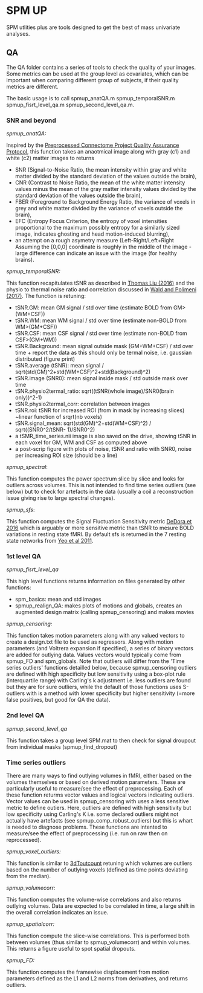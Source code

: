# SPM UP

SPM utlities plus are tools designed to get the best of mass univariate analyses.

## QA

The QA folder contains a series of tools to check the quality of your images. Some metrics can be used at the group level as covariates, which can be important when comparing different group of subjects, if their quality metrics are different.

The basic usage is to call spmup_anatQA.m spmup_temporalSNR.m spmup_fisrt_level_qa.m spmup_second_level_qa.m.

### SNR and beyond

_spmup_anatQA:_

Inspired by the [Preprocessed Connectome Project Quality Assurance Protocol](http://preprocessed-connectomes-project.org/quality-assessment-protocol/), this function takes an anaotmical image along with gray (c1) and white (c2) matter images to returns
- SNR (Signal-to-Noise Ratio, the mean intensity within gray and white matter divided by the standard deviation of the values outside the brain),
- CNR (Contrast to Noise Ratio, the mean of the white matter intensity values minus the mean of the gray matter intensity values divided by the standard deviation of the values outside the brain),
- FBER (Foreground to Background Energy Ratio, the variance of voxels in grey and white matter divided by the variance of voxels outside the brain),
- EFC (Entropy Focus Criterion, the entropy of voxel intensities proportional to the maximum possibly entropy for a similarly sized image, indicates ghosting and head motion-induced blurring),
- an attempt on a rough asymetry measure (Left-Right/Left+Right Assuming the [0,0,0] coordinate is roughly in the middle of the image - large difference can indicate an issue with the image (for healthy brains).

_spmup_temporalSNR:_

This function recapitulates tSNR as described in [Thomas Liu (2016)](https://www.sciencedirect.com/science/article/abs/pii/S1053811916304694) and the physio to thermal noise ratio and correlation discussed in [Wald and Polimeni (2017)](https://www.ncbi.nlm.nih.gov/pmc/articles/PMC5483395/). The function is retuning:
- tSNR.GM: mean GM signal / std over time (estimate BOLD from GM>(WM+CSF))
- tSNR.WM:  mean WM signal / std over time (estimate non-BOLD from WM>(GM+CSF))
- tSNR.CSF: mean CSF signal / std over time (estimate non-BOLD from CSF>(GM+WM))
- tSNR.Background:  mean signal outside mask (GM+WM+CSF) / std over time + report the data as this should only be termal noise, i.e. gaussian distributed (figure print)
- tSNR.average (tSNR): mean signal / sqrt(std(GM)^2+std(WM+CSF)^2+std(Background)^2)
- tSNR.image (SNR0):  mean signal inside mask / std outside mask over time
- tSNR.physio2termal_ratio: sqrt((tSNR(whole image)/SNR0(brain only))^2-1)
- tSNR.physio2termal_corr: correlation between images
- tSNR.roi: tSNR for increased ROI (from in mask by increasing slices) ~linear function of srqrt(nb voxels)
- tSNR.signal_mean: sqrt(std(GM)^2+std(WM+CSF)^2) / sqrt((SNR0^2/tSNR- 1)/SNR0^2)
- a tSMR_time_series.nii image is also saved on the drive, showing tSNR in each voxel for GM, WM and CSF as computed above
- a post-scrip figure with plots of noise, tSNR and ratio with SNR0, noise per increasing ROI size (should be a line)

_spmup_spectral_:

This function computes the power spectrum slice by slice and looks for outliers across volumes. This is not intended to find time series outliers (see below) but to check for artefacts in the data (usually a coil a reconstruction issue giving rise to large spectral changes).

_spmup_sfs_:

This function computes the Signal Fluctuation Sensitivity metric [DeDora et 2016](http://journal.frontiersin.org/article/10.3389/fnins.2016.00180/full) which is arguably or more sensitive metric than tSNR to mesure BOLD variations in resting state fMRI. By default sfs is returned in the 7 resting state networks from [Yeo et al 2011](https://www.physiology.org/doi/full/10.1152/jn.00338.2011).

### 1st level QA

_spmup_fisrt_level_qa_

This high level functions returns information on files generated by other functions:
- spm_basics: mean and std images
- spmup_realign_QA: makes plots of motions and globals, creates an augmented design matrix (calling spmup_censoring) and makes movies

_spmup_censoring:_

This function takes motion parameters along with any valued vectors to create a design.txt file to be used as regressors. Along with motion parameters (and Voltrera expansion if specified), a series of binary vectors are added for outlying data. Values vectors would typically come from spmup_FD and spm_globals. Note that outliers will differ from the 'Time series outliers' functions detailled below, because spmup_censoring outliers are defined with high specificity but low sensitivity using a box-plot rule (interquartile range) with Carling's k adjustment i.e. less outliers are found but they are for sure outliers, while the default of those functions uses S-outliers with is a method with lower specificity but higher sensitivity (=more false positives, but good for QA the data).

### 2nd level QA

_spmup_second_level_qa_

This function takes a group level SPM.mat to then check for signal droupout from individual masks (spmup_find_dropout)

### Time series outliers

There are many ways to find outlying volumes in fMRI, either based on the volumes themselves or based on derived motion parameters. These are particularly useful to measure/see the effect of preprocessing. Each of these function returms vector values and logical vectors indicating outliers. Vector values can be used in spmup_censoring with uses a less sensitive metric to define outiers. Here, outliers are defined with high sensitivity but low specificity using Carling's K i.e. some declared outliers might not actually have artefacts (see spmup_comp_robust_outliers) but this is whart is needed to diagnose problems. These functions are intented to measure/see the effect of preprocessing (i.e. run on raw then on reprocessed).

_spmup_voxel_outliers:_

This function is similar to [3dToutcount](http://afni.nimh.nih.gov/pub/dist/doc/program_help/3dToutcount.html) retuning which volumes are outliers based on the number of outlying voxels (defined as time points deviating from the median).

_spmup_volumecorr:_

This function computes the volume-wise correlations and also returns outlying volumes. Data are expected to be correlated in time, a large shift in the overall correlation indicates an issue.

_spmup_spatialcorr:_

This function compute the slice-wise correlations. This is performed both between volumes (thus similar to spmup_volumecorr) and within volumes. This returns a figure useful to spot spatial dropouts.

_spmup_FD:_

This function computes the framewise displacement from motion parameters defined as the L1 and L2 norms from derivatives, and returns outliers.
